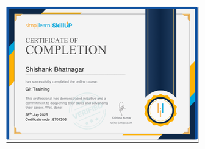 ![image glt](https://github.com/shishankbhat/5190055_shishankbhatnagar/blob/f59688f02ce3b72c8d680be2099b1bbf0d10c8d2/Github/certificate/git.png)
